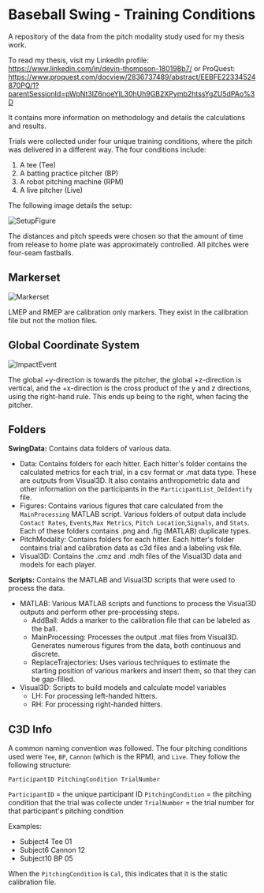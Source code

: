 # Baseball Swing - Training Conditions
A repository of the data from the pitch modality study used for my thesis work. 

To read my thesis, visit my LinkedIn profile: https://www.linkedin.com/in/devin-thompson-180198b7/ or ProQuest: https://www.proquest.com/docview/2836737489/abstract/EEBFE22334524870PQ/1?parentSessionId=pWpNt3lZ6noeYlL30hUh9GB2XPymb2htssYgZU5dPAo%3D

It contains more information on methodology and details the calculations and results.

Trials were collected under four unique training conditions, where the pitch was delivered in a different way. The four conditions include:
1. A tee (Tee)
2. A batting practice pitcher (BP)
3. A robot pitching machine (RPM)
4. A live pitcher (Live)

The following image details the setup:

![SetupFigure](https://github.com/DevinThompson2/BaseballSwingTrainingConditions/assets/53098472/8686258c-6baa-411b-b3f9-ffaade7b2c3b)

The distances and pitch speeds were chosen so that the amount of time from release to home plate was approximately controlled. All pitches were four-seam fastballs.

## Markerset
![Markerset](https://github.com/DevinThompson2/BaseballSwingTrainingConditions/assets/53098472/0decf81d-ef2c-4821-bef5-62ac6b6b8bcb)

LMEP and RMEP are calibration only markers. They exist in the calibration file but not the motion files.

## Global Coordinate System

![ImpactEvent](https://github.com/DevinThompson2/BaseballSwingTrainingConditions/assets/53098472/52c16f77-4399-4445-bc27-8475eb4b34d6)

The global +y-direction is towards the pitcher, the global +z-direction is vertical, and the +x-direction is the cross product of the y and z directions, using the right-hand rule. This ends up being to the right, when facing the pitcher. 

## Folders
**SwingData:** Contains data folders of various data.
* Data: Contains folders for each hitter. Each hitter's folder contains the calculated metrics for each trial, in a csv format or .mat data type. These are outputs from Visual3D. It also contains anthropometric data and other information on the participants in the `ParticipantList_DeIdentify` file.
* Figures: Contains various figures that care calculated from the `MainProcessing` MATLAB script. Various folders of output data include `Contact Rates`, `Events`,`Max Metrics`, `Pitch Location`,`Signals`, and `Stats`. Each of these folders contains .png and .fig (MATLAB) duplicate types.
* PitchModality: Contains folders for each hitter. Each hitter's folder contains trial and calibration data as c3d files and a labeling vsk file.
* Visual3D: Contains the .cmz and .mdh files of the Visual3D data and models for each player.

**Scripts:** Contains the MATLAB and Visual3D scripts that were used to process the data.
* MATLAB: Various MATLAB scripts and functions to process the Visual3D outputs and perform other pre-processing steps.
  * AddBall: Adds a marker to the calibration file that can be labeled as the ball.
  * MainProcessing: Processes the output .mat files from Visual3D. Generates numerous figures from the data, both continuous and discrete.
  * ReplaceTrajectories: Uses various techniques to estimate the starting position of various markers and insert them, so that they can be gap-filled.
* Visual3D: Scripts to build models and calculate model variables
  * LH: For processing left-handed hitters.
  * RH: For processing right-handed hitters.

  
## C3D Info
A common naming convention was followed. The four pitching conditions used were `Tee`, `BP`, `Cannon` (which is the RPM), and `Live`. They follow the following structure:

`ParticipantID PitchingCondition TrialNumber`

`ParticipantID` = the unique participant ID
`PitchingCondition` = the pitching condition that the trial was collecte under
`TrialNumber` = the trial number for that participant's pitching condition

Examples:
* Subject4 Tee 01
* Subject6 Cannon 12
* Subject10 BP 05

When the `PitchingCondition` is `Cal`, this indicates that it is the static calibration file.

